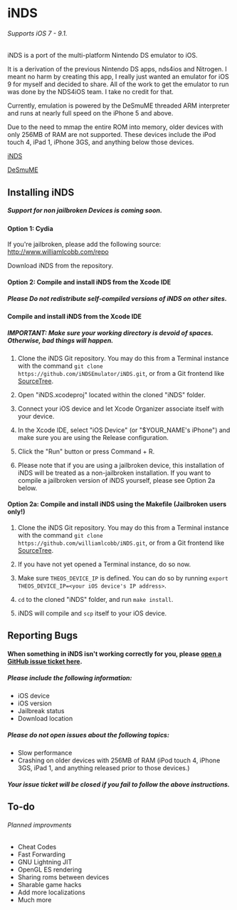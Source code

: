 iNDS
=======
###### Supports iOS 7 - 9.1.


iNDS is a port of the multi-platform Nintendo DS emulator to iOS.

It is a derivation of the previous Nintendo DS apps, nds4ios and Nitrogen. I meant no harm by creating this app, I really just wanted an emulator for iOS 9 for myself and decided to share. All of the work to get the emulator to run was done by the NDS4iOS team. I take no credit for that. 

Currently, emulation is powered by the DeSmuME threaded ARM interpreter and runs at nearly full speed on the iPhone 5 and above.

Due to the need to mmap the entire ROM into memory, older devices with only 256MB of RAM are not supported. These devices include the iPod touch 4, iPad 1, iPhone 3GS, and anything below those devices.

[iNDS](http://www.williamlcobb.com/iNDS.html)

[DeSmuME](http://desmume.org/) 

Installing iNDS
------------------------
##### Support for non jailbroken Devices is coming soon.
#### Option 1: Cydia

If you're jailbroken, please add the following source: http://www.williamlcobb.com/repo

Download iNDS from the repository.

#### Option 2: Compile and install iNDS from the Xcode IDE
##### Please Do not redistribute self-compiled versions of iNDS on other sites. 
#### Compile and install iNDS from the Xcode IDE
##### IMPORTANT: Make sure your working directory is devoid of spaces. Otherwise, bad things will happen.

1. Clone the iNDS Git repository. You may do this from a Terminal instance with the command `git clone https://github.com/iNDSEmulator/iNDS.git`, or from a Git frontend like [SourceTree](http://sourcetreeapp.com/).

3. Open "iNDS.xcodeproj" located within the cloned "iNDS" folder.

4. Connect your iOS device and let Xcode Organizer associate itself with your device.

5. In the Xcode IDE, select "iOS Device" (or "$YOUR_NAME's iPhone") and make sure you are using the Release configuration.

6. Click the "Run" button or press Command + R.

7. Please note that if you are using a jailbroken device, this installation of iNDS will be treated as a non-jailbroken installation. If you want to compile a jailbroken version of iNDS yourself, please see Option 2a below.

#### Option 2a: Compile and install iNDS using the Makefile (Jailbroken users only!)

1. Clone the iNDS Git repository. You may do this from a Terminal instance with the command `git clone https://github.com/williamlcobb/iNDS.git`, or from a Git frontend like [SourceTree](http://sourcetreeapp.com/).

2. If you have not yet opened a Terminal instance, do so now.

3. Make sure `THEOS_DEVICE_IP` is defined. You can do so by running `export THEOS_DEVICE_IP=<your iOS device's IP address>`.

4. `cd` to the cloned "iNDS" folder, and run `make install`.

5. iNDS will compile and `scp` itself to your iOS device.

Reporting Bugs
------------------------
#### When something in iNDS isn't working correctly for you, please [open a GitHub issue ticket here](https://github.com/williamlcobb/iNDS/issues/new).
##### Please include the following information:
* iOS device
* iOS version
* Jailbreak status
* Download location

##### Please do not open issues about the following topics:
* Slow performance
* Crashing on older devices with 256MB of RAM (iPod touch 4, iPhone 3GS, iPad 1, and anything released prior to those devices.)

##### Your issue ticket will be closed if you fail to follow the above instructions.

To-do
------------------------
###### Planned improvments
* Cheat Codes
* Fast Forwarding
* GNU Lightning JIT
* OpenGL ES rendering
* Sharing roms between devices
* Sharable game hacks
* Add more localizations
* Much more
